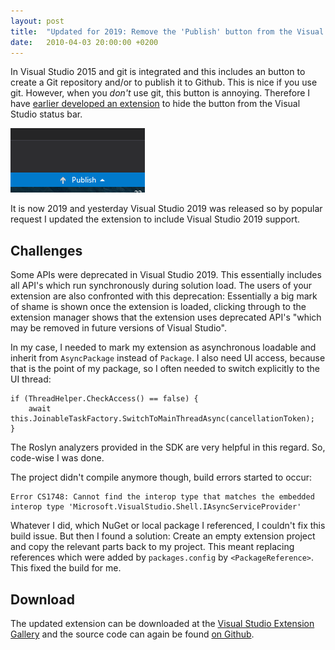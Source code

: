 ```yaml
---
layout: post
title:  "Updated for 2019: Remove the 'Publish' button from the Visual Studio status bar"
date:   2010-04-03 20:00:00 +0200
---
```


In Visual Studio 2015 and git is integrated and this includes an button to create a Git repository and/or to publish it to Github. This is nice if you use git. However, when you *don't* use git, this button is annoying. Therefore I have [earlier developed an extension](/blog/2016/07/23/remove-the-publish-button-from-visual-studio) to hide the button from the Visual Studio status bar.

![Visual Studio publish button](/images/blog/2016-07-23-remove-the-publish-button-from-visual-studio-vs.png)

It is now 2019 and yesterday Visual Studio 2019 was released so by popular request I updated the extension to include Visual Studio 2019 support.

## Challenges

Some APIs were deprecated in Visual Studio 2019. This essentially includes all API's which run synchronously during solution load. The users of your extension are also confronted with this deprecation: Essentially a big mark of shame is shown once the extension is loaded, clicking through to the extension manager shows that the extension uses deprecated API's "which may be removed in future versions of Visual Studio".

In my case, I needed to mark my extension as asynchronous loadable and inherit from `AsyncPackage` instead of `Package`. I also need UI access, because that is the point of my package, so I often needed to switch explicitly to the UI thread:

	if (ThreadHelper.CheckAccess() == false) {
	    await this.JoinableTaskFactory.SwitchToMainThreadAsync(cancellationToken);
	}

The Roslyn analyzers provided in the SDK are very helpful in this regard. So, code-wise I was done.

The project didn't compile anymore though, build errors started to occur:

    Error CS1748: Cannot find the interop type that matches the embedded interop type 'Microsoft.VisualStudio.Shell.IAsyncServiceProvider'

Whatever I did, which NuGet or local package I referenced, I couldn't fix this build issue. But then I found a solution: Create an empty extension project and copy the relevant parts back to my project. This meant replacing references which were added by `packages.config` by `<PackageReference>`. This fixed the build for me.

## Download

The updated extension can be downloaded at the [Visual Studio Extension Gallery](https://visualstudiogallery.msdn.microsoft.com/6e8c558f-b681-4a6a-931b-4efb04714364) and the source code can again be found [on Github](https://github.com/Sebazzz/VsRemovePublishButton).
